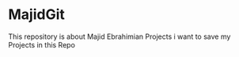 # MajidGit
This repository is about Majid Ebrahimian Projects
i want to save my Projects in this Repo
